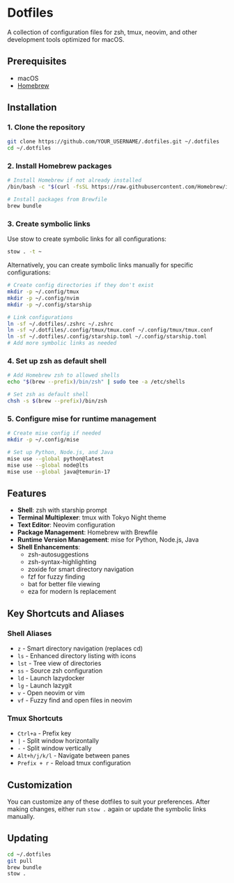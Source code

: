 # Dotfiles

A collection of configuration files for zsh, tmux, neovim, and other development tools optimized for macOS.

## Prerequisites

- macOS
- [Homebrew](https://brew.sh/)

## Installation

### 1. Clone the repository

```bash
git clone https://github.com/YOUR_USERNAME/.dotfiles.git ~/.dotfiles
cd ~/.dotfiles
```

### 2. Install Homebrew packages

```bash
# Install Homebrew if not already installed
/bin/bash -c "$(curl -fsSL https://raw.githubusercontent.com/Homebrew/install/HEAD/install.sh)"

# Install packages from Brewfile
brew bundle
```

### 3. Create symbolic links

Use stow to create symbolic links for all configurations:

```bash
stow . -t ~
```

Alternatively, you can create symbolic links manually for specific configurations:

```bash
# Create config directories if they don't exist
mkdir -p ~/.config/tmux
mkdir -p ~/.config/nvim
mkdir -p ~/.config/starship

# Link configurations
ln -sf ~/.dotfiles/.zshrc ~/.zshrc
ln -sf ~/.dotfiles/.config/tmux/tmux.conf ~/.config/tmux/tmux.conf
ln -sf ~/.dotfiles/.config/starship.toml ~/.config/starship.toml
# Add more symbolic links as needed
```

### 4. Set up zsh as default shell

```bash
# Add Homebrew zsh to allowed shells
echo "$(brew --prefix)/bin/zsh" | sudo tee -a /etc/shells

# Set zsh as default shell
chsh -s $(brew --prefix)/bin/zsh
```

### 5. Configure mise for runtime management

```bash
# Create mise config if needed
mkdir -p ~/.config/mise

# Set up Python, Node.js, and Java
mise use --global python@latest
mise use --global node@lts
mise use --global java@temurin-17
```

## Features

- **Shell**: zsh with starship prompt
- **Terminal Multiplexer**: tmux with Tokyo Night theme
- **Text Editor**: Neovim configuration
- **Package Management**: Homebrew with Brewfile
- **Runtime Version Management**: mise for Python, Node.js, Java
- **Shell Enhancements**:
  - zsh-autosuggestions
  - zsh-syntax-highlighting
  - zoxide for smart directory navigation
  - fzf for fuzzy finding
  - bat for better file viewing
  - eza for modern ls replacement

## Key Shortcuts and Aliases

### Shell Aliases
- `z` - Smart directory navigation (replaces cd)
- `ls` - Enhanced directory listing with icons
- `lst` - Tree view of directories
- `ss` - Source zsh configuration
- `ld` - Launch lazydocker
- `lg` - Launch lazygit
- `v` - Open neovim or vim
- `vf` - Fuzzy find and open files in neovim

### Tmux Shortcuts
- `Ctrl+a` - Prefix key
- `|` - Split window horizontally
- `-` - Split window vertically
- `Alt+h/j/k/l` - Navigate between panes
- `Prefix + r` - Reload tmux configuration

## Customization

You can customize any of these dotfiles to suit your preferences. After making changes, either run `stow .` again or update the symbolic links manually.

## Updating

```bash
cd ~/.dotfiles
git pull
brew bundle
stow .
``` 